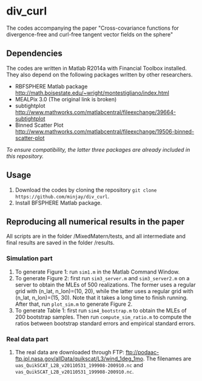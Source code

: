 # div_curl
The codes accompanying the paper "Cross-covariance functions for divergence-free and curl-free tangent vector fields on the sphere"

## Dependencies
The codes are written in Matlab R2014a with Financial Toolbox installed. They also depend on the following packages written by other researchers.

* RBFSPHERE Matlab package http://math.boisestate.edu/~wright/montestigliano/index.html
* MEALPix 3.0 (The original link is broken)
* subtightplot http://www.mathworks.com/matlabcentral/fileexchange/39664-subtightplot
* Binned Scatter Plot http://www.mathworks.com/matlabcentral/fileexchange/19506-binned-scatter-plot

*To ensure compatibility, the latter three packages are already included in this repository.*

## Usage
1. Download the codes by cloning the repository `git clone https://github.com/minjay/div_curl`.
2. Install BFSPHERE Matlab package.

## Reproducing all numerical results in the paper
All scripts are in the folder /MixedMatern/tests, and all intermediate and final results are saved in the folder /results.

### Simulation part
1. To generate Figure 1: run `sim1.m` in the Matlab Command Window.
2. To generate Figure 2: first run `sim3_server.m` and `sim3_server2.m` on a server to obtain the MLEs of 500 realizations. The former uses a regular grid with (n_lat, n_lon)=(10, 20), while the latter uses a regular grid with (n_lat, n_lon)=(15, 30). Note that it takes a long time to finish running. After that, run `plot_sim.m` to generate Figure 2.
3. To generate Table 1: first run `sim4_bootstrap.m` to obtain the MLEs of 200 bootstrap samples. Then run `compute_sim_ratio.m` to compute the ratios between bootstrap standard errors and empirical standard errors.

### Real data part
1. The real data are downloaded through FTP: ftp://podaac-ftp.jpl.nasa.gov/allData/quikscat/L3/wind_1deg_1mo. The filenames are `uas_QuikSCAT_L2B_v20110531_199908-200910.nc` and `vas_QuikSCAT_L2B_v20110531_199908-200910.nc`.


